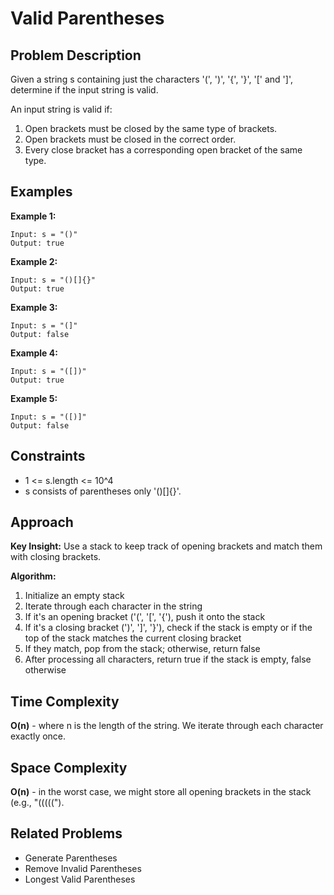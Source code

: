 # Valid Parentheses

## Problem Description

Given a string s containing just the characters '(', ')', '{', '}', '[' and ']', determine if the input string is valid.

An input string is valid if:

1. Open brackets must be closed by the same type of brackets.
2. Open brackets must be closed in the correct order.
3. Every close bracket has a corresponding open bracket of the same type.

## Examples

**Example 1:**
```
Input: s = "()"
Output: true
```

**Example 2:**
```
Input: s = "()[]{}"
Output: true
```

**Example 3:**
```
Input: s = "(]"
Output: false
```

**Example 4:**
```
Input: s = "([])"
Output: true
```

**Example 5:**
```
Input: s = "([)]"
Output: false
```

## Constraints

- 1 <= s.length <= 10^4
- s consists of parentheses only '()[]{}'.

## Approach

**Key Insight:** Use a stack to keep track of opening brackets and match them with closing brackets.

**Algorithm:**
1. Initialize an empty stack
2. Iterate through each character in the string
3. If it's an opening bracket ('(', '[', '{'), push it onto the stack
4. If it's a closing bracket (')', ']', '}'), check if the stack is empty or if the top of the stack matches the current closing bracket
5. If they match, pop from the stack; otherwise, return false
6. After processing all characters, return true if the stack is empty, false otherwise

## Time Complexity

**O(n)** - where n is the length of the string. We iterate through each character exactly once.

## Space Complexity

**O(n)** - in the worst case, we might store all opening brackets in the stack (e.g., "(((((").

## Related Problems

- Generate Parentheses
- Remove Invalid Parentheses
- Longest Valid Parentheses
